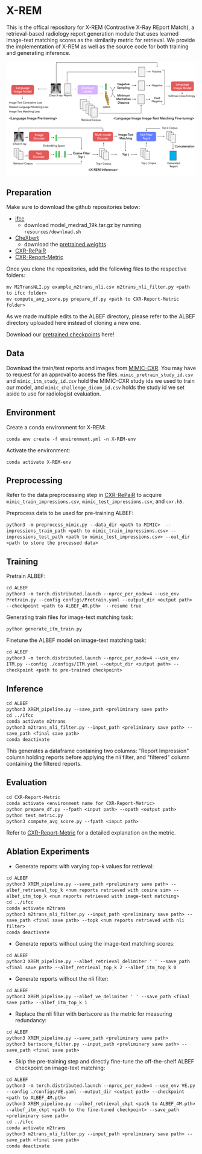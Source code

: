 # X-REM

This is the offical repository for X-REM (Contrastive X-Ray REport Match), a retrieval-based radiology report generation module that uses learned image-text matching scores as the similarity metric for retrieval. We provide the implementation of X-REM as well as the source code for both training and generating inference. 


<p align="center">
  <img src="image.png" width="800">
</p>

## Preparation

Make sure to download the github repositories below: 

* [ifcc](https://github.com/ysmiura/ifcc)
    * download model_medrad_19k.tar.gz by running `resources/download.sh`
* [CheXbert](https://github.com/stanfordmlgroup/CheXbert)
    * download the [pretrained weights](https://stanfordmedicine.box.com/s/c3stck6w6dol3h36grdc97xoydzxd7w9) 
* [CXR-RePaiR](https://github.com/rajpurkarlab/CXR-RePaiR)
* [CXR-Report-Metric](https://github.com/rajpurkarlab/CXR-Report-Metric)

Once you clone the repositories, add the following files to the respective folders:

```
mv M2TransNLI.py example_m2trans_nli.csv m2trans_nli_filter.py <path to ifcc folder>
mv compute_avg_score.py prepare_df.py <path to CXR-Report-Metric folder>
```

As we made multiple edits to the ALBEF directory, please refer to the ALBEF directory uploaded here instead of cloning a new one. 

Download our [pretrained checkpoints](https://drive.google.com/file/d/11UorBbh5cOcDfIzy_lCgMdn0zThvpDbp/view?usp=sharing) here!
   

## Data

Download the train/test reports and images from [MIMIC-CXR](https://physionet.org/content/mimic-cxr/2.0.0/). You may have to request for an approval to access the files.  `mimic_pretrain_study_id.csv` and `mimic_itm_study_id.csv` hold the MIMIC-CXR study ids we used to train our model, and `mimic_challenge_dicom_id.csv` holds the study id we set aside to use for radiologist evaluation. 

## Environment

Create a conda environment for X-REM:

```
conda env create -f environment.yml -n X-REM-env
```

Activate the environment:

```
conda activate X-REM-env
```

## Preprocessing
Refer to the data preprocessing step in [CXR-RePaiR](https://github.com/rajpurkarlab/CXR-RePaiR) to acquire `mimic_train_impressions.csv`, `mimic_test_impressions.csv`, and `cxr.h5`.  

Preprocess data to be used for pre-training ALBEF:

```
python3 -m preprocess_mimic.py --data_dir <path to MIMIC>  --impressions_train_path <path to mimic_train_impressions.csv> --impressions_test_path <path to mimic_test_impressions.csv> --out_dir <path to store the processed data>
```

## Training

Pretrain ALBEF:
```
cd ALBEF 
python3 -m torch.distributed.launch --nproc_per_node=4 --use_env Pretrain.py --config configs/Pretrain.yaml --output_dir <output path>  --checkpoint <path to ALBEF_4M.pth>  --resume true
```
Generating train files for image-text matching task:

```
python generate_itm_train.py
```
Finetune the ALBEF model on image-text matching task:
```
cd ALBEF 
python3 -m torch.distributed.launch --nproc_per_node=4 --use_env ITM.py --config ./configs/ITM.yaml --output_dir <output path> --checkpoint <path to pre-trained checkpoint>
```

## Inference

```
cd ALBEF
python3 XREM_pipeline.py --save_path <preliminary save path>
cd ../ifcc
conda activate m2trans
python3 m2trans_nli_filter.py --input_path <preliminary save path> --save_path <final save path>
conda deactivate
```
This generates a dataframe containing two columns: "Report Impression" column holding reports before applying the nli filter, and 
"filtered" column containing the filtered reports. 
    
## Evaluation

```
cd CXR-Report-Metric
conda activate <environment name for CXR-Report-Metric>
python prepare_df.py --fpath <input path> --opath <output path>
python test_metric.py
python3 compute_avg_score.py --fpath <input path>
```
Refer to [CXR-Report-Metric](https://github.com/rajpurkarlab/CXR-Report-Metric) for a detailed explanation on the metric.

## Ablation Experiments

* Generate reports with varying top-k values for retrieval: 
```
cd ALBEF
python3 XREM_pipeline.py --save_path <preliminary save path> --albef_retrieval_top_k <num reports retrieved with cosine sim> --albef_itm_top_k <num reports retrieved with image-text matching>
cd ../ifcc
conda activate m2trans
python3 m2trans_nli_filter.py --input_path <preliminary save path> --save_path <final save path> --topk <num reports retrieved with nli filter> 
conda deactivate
```

* Generate reports without using the image-text matching scores: 
```
cd ALBEF
python3 XREM_pipeline.py --albef_retrieval_delimiter ' ' --save_path <final save path> --albef_retrieval_top_k 2 --albef_itm_top_k 0
```

* Generate reports without the nli filter:
```
cd ALBEF
python3 XREM_pipeline.py --albef_ve_delimiter ' ' --save_path <final save path> --albef_itm_top_k 1
```

* Replace the nli filter with bertscore as the metric for measuring redundancy:
```
cd ALBEF
python3 XREM_pipeline.py --save_path <preliminary save path>
python3 bertscore_filter.py --input_path <preliminary save path> --save_path <final save path>
```
* Skip the pre-training step and directly fine-tune the off-the-shelf ALBEF checkpoint on image-text matching:
```
cd ALBEF
python3 -m torch.distributed.launch --nproc_per_node=4 --use_env VE.py --config ./configs/VE.yaml --output_dir <output path> --checkpoint <path to ALBEF_4M.pth>
python3 XREM_pipeline.py --albef_retrieval_ckpt <path to ALBEF_4M.pth> --albef_itm_ckpt <path to the fine-tuned checkpoint> --save_path <preliminary save path>
cd ../ifcc
conda activate m2trans
python3 m2trans_nli_filter.py --input_path <preliminary save path> --save_path <final save path>
conda deactivate
```
